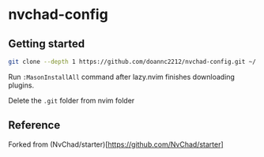 # nvchad-config

## Getting started

```bash
git clone --depth 1 https://github.com/doannc2212/nvchad-config.git ~/.config/nvim && nvim
```

Run `:MasonInstallAll` command after lazy.nvim finishes downloading plugins.

Delete the `.git` folder from nvim folder

## Reference

Forked from (NvChad/starter)[https://github.com/NvChad/starter]


